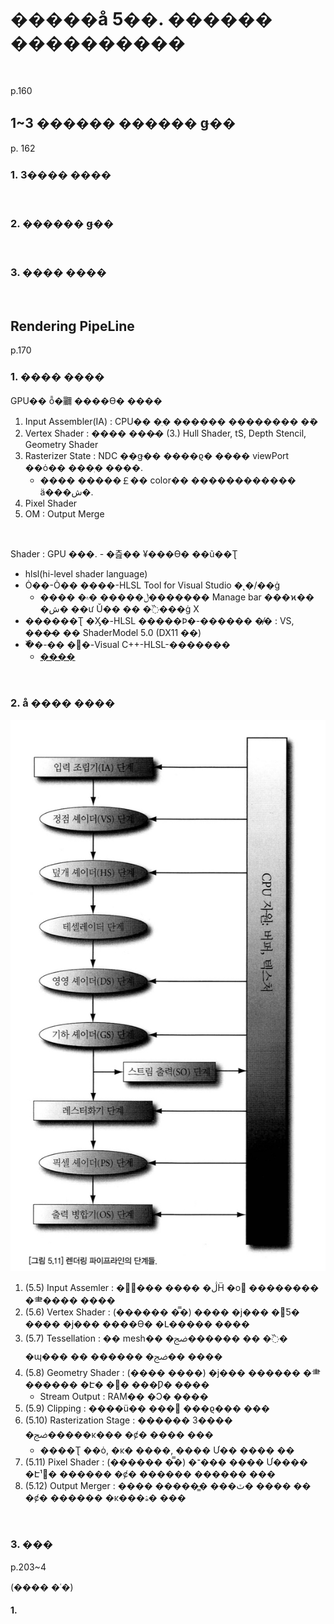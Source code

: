 # �����å 5��. ������ ����������
<br>

p.160

## 1~3 ������ ������ ǥ�� 
p. 162
<br>

### 1. 3���� ����


<br>

### 2. ������ ǥ��


<br>

### 3. ���� ����


<br>

## Rendering PipeLine
p.170
<br>

### 1. ���� ����

GPU�� ȭ�鿡 ����ϴ� ����
1. Input Assembler(IA) : CPU�� �ִ� ������ �������� �ܰ�
2. Vertex Shader : ���� ���̴�
(3.) Hull Shader, tS, Depth Stencil, Geometry Shader
4. Rasterizer State : NDC ��ǥ�� ����ϱ� ���� viewPort ��ȯ�� ���ִ� ����.
    - ���� �����￡�� color�� ������������ ä���ش�.
5. Pixel Shader
6. OM : Output Merge
<br>

Shader : GPU ���. - �츮�� ¥���ϴ� ��ũ��Ʈ
- hlsl(hi-level shader language)
- Ȯ��-Ȯ�� ����-HLSL Tool for Visual Studio �˻�/��ġ
    - ���� �ڵ����� �۾������� Manage bar ���ϰ�� �ش� ��ư Ŭ�� �� �߰���ġ X
- ������Ʈ �Ӽ�-HLSL �����Ϸ�-������ �̸� : VS, ���̴� �� ShaderModel 5.0 (DX11 ��)
- �߰�-�� �׸�-Visual C++-HLSL-�������
    - [����](https://github.com/VaVamVa/DX2D/blob/main/lesson/D2DX/D2DX/Shaders/Tutorial.hlsl)
<br>

### 2. å ���� ����

![pipeline](https://github.com/VaVamVa/DX2D/blob/main/DocuImages/Rendering_Pipeline_Levels.jpg)

1. (5.5) Input Assemler : �޸𸮿��� ���� �ڷḦ �о �������� �⺻���� ����
2. (5.6) Vertex Shader : (������ �̿�) ���� �ϳ��� �޾Ƽ� ���� �ϳ��� <b>���</b>�ϴ� �Լ����� ����
3. (5.7) Tessellation : �� mesh�� �ﰢ������ �� �߰� �ɰ��� �� ������ �ﰢ�� ����
4. (5.8) Geometry Shader : (���� ����) �ϳ��� ������ �⺻������ �Է� �޾� ���Ƿ� ����
	- Stream Output : RAM�� �Ͻ� ����
5. (5.9) Clipping : ����ü�� ��� ���ϱ��� ���
6. (5.10) Rasterization Stage : ������ 3���� �ﰢ�����κ��� �ȼ� ���� ���
    - ����Ʈ ��ȯ, �ĸ� ����, ���� Ư�� ���� ��
7. (5.11) Pixel Shader : (������ �̿�) �־��� ���� Ư���� �Է¹޾� ������ �ȼ� ������ ������ ���
8. (5.12) Output Merger : ���� �����̳� ���ٽ� ���� �� �ȼ� ������ �ĸ���ۿ� ���
<br>

### 3. ���
p.203~4

(���� �ʿ�)
#### 1.

<br>
